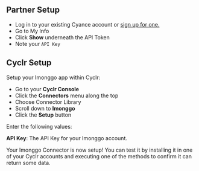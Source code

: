 
<section class="setup partner" markdown="1">

## Partner Setup

<div class="section-content" markdown="1">

- Log in to your existing Cyance account or [sign up for one.](https://www.imonggo.com/signup-now/)
- Go to My Info 
- Click **Show** underneath the API Token
- Note your `API Key`

</div>

</section>

<section class="setup cyclr" markdown="1">

## Cyclr Setup

<div class="section-content" markdown="1">

Setup your Imonggo app within Cyclr:

- Go to your **Cyclr Console**
- Click the **Connectors** menu along the top
- Choose Connector Library
- Scroll down to **Imonggo**
- Click the **Setup** button

Enter the following values:

**API Key**:  The API Key for your Imonggo account.

Your Imonggo Connector is now setup! You can test it by installing it in one of your Cyclr accounts and executing one of the methods to confirm it can return some data.

</div>

</section>
